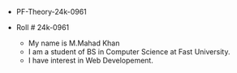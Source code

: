 - PF-Theory-24k-0961

- Roll # 24k-0961
  * My name is M.Mahad Khan
   + I am a student of BS in Computer Science at Fast University.
  * I have interest in Web Developement.
